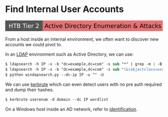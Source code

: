 # Find Internal User Accounts

[![active_directory_enumeration_attacks](../../../../_badges/htb/active_directory_enumeration_attacks.svg)](https://academy.hackthebox.com/course/preview/active-directory-enumeration--attacks)

<div class="row row-cols-lg-2"><div>

From a host inside an internal environment, we often want to discover new accounts we could pivot to.

In an [LDAP](/operating-systems/networking/protocols/ldap.md) environment such as Active Directory, we can use:

```ps
$ ldapsearch -h IP -x -b "dc=example,dc=com" -s sub "*" | grep -m 1 -B 10 pwdHistoryLength
$ ldapsearch -h IP -x -b "dc=example,dc=com" -s sub "(&(objectclass=user))" | grep sAMAccountName: | cut -f2 -d" "
$ python windapsearch.py --dc-ip IP -u "" -U
```
</div><div>

We can use [kerbrute](/cybersecurity/red-team/tools/utilities/windows/kerbrute.md) which can even detect users with no pre auth required and dump their hashes.

```ps
$ kerbrute userenum -d domain --dc IP wordlist
```

On a Windows host inside an AD network, refer to [identification](/cybersecurity/red-team/s4.privesc/windows/utils/id.md).
</div></div>